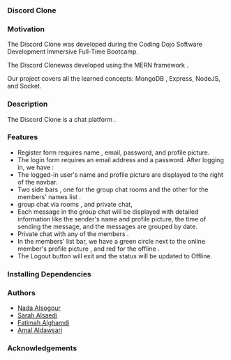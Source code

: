 ### Discord Clone

### Motivation

The Discord Clone was developed during the Coding Dojo Software Development Immersive Full-Time Bootcamp.

The Discord Clonewas developed using the MERN framework .

Our project covers all the learned concepts: MongoDB , Express, NodeJS, and Socket.

### Description

The Discord Clone is a chat platform .

### Features

-  Register form requires name , email, password, and profile picture.
- The login form requires an email address and a password.
 After logging in, we have :
- The logged-in user's name and profile picture are displayed to the right of the navbar.
- Two side bars , one for the group chat rooms and the other for the members' names list .
- group chat via rooms , and private chat,
- Each message in the group chat will be displayed with detailed information like the sender's name and profile picture,
the time of sending the message, and the messages are grouped by date.
- Private chat with any of the members .
- In the members' list bar, we have a green circle next to the online member's profile picture , and red for the offline .
- The Logout button will exit and the status will be updated to Offline.


### Installing Dependencies

### Authors
- [Nada Alsogour](https://github.com/Nada-bit73)
- [Sarah Alsaedi](https://github.com/sarah-47)
- [Fatimah Alghamdi](https://github.com/fatimahmalghamdi)
- [Amal Aldawsari](https://github.com/amalsaud)

### Acknowledgements
